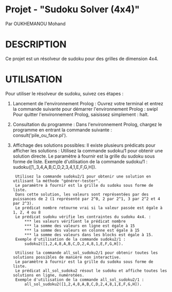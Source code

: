 # Projet - "Sudoku Solver (4x4)"

Par OUKHEMANOU Mohand

# DESCRIPTION

Ce projet est un résolveur de sudoku pour des grilles de dimension 4x4.

# **UTILISATION**

Pour utiliser le résolveur de sudoku, suivez ces étapes :

1. Lancement de l'environnement Prolog :
    Ouvrez votre terminal et entrez la commande suivante pour démarrer l'environnement Prolog : swipl
    Pour quitter l'environnement Prolog, saisissez simplement : halt.

2. Consultation du programme :
    Dans l'environnement Prolog, chargez le programme en entrant la commande suivante : consult('pile_ou_face.pl').

3. Affichage des solutions possibles:
Il existe plusieurs prédicats pour afficher les solutions :
        Utilisez la commande sudoku/1 pour obtenir une solution directe. 
        Le paramètre à fournir est la grille du sudoku sous forme de liste.
        Exemple d'utilisation de la commande sudoku/1 : 
            sudoku([1,,3,4,A,B,C,D,2,3,4,1,E,F,G,H]).
        
        Utilisez la commande sudoku2/1 pour obtenir une solution en utilisant la méthode "générer-tester". 
        Le paramètre à fournir est la grille du sudoku sous forme de liste.
        Dans cette solution, les valeurs sont représentées par des puissances de 2 (1 représenté par 2^0, 2 par 2^1, 3 par 2^2 et 4 par 2^3). 
        Le prédicat nombre retourne vrai si la valeur passée est égale à 1, 2, 4 ou 8
        Le prédicat sudoku vérifie les contraintes du sudoku 4x4. :
            *** les valeurs vérifient le prédicat nombre
            *** la somme des valeurs en ligne est égale à 15 
            *** la somme des valeurs en colonne est égale à 15 
            *** la somme des valeurs dans les blocks est égale à 15.
        Exemple d'utilisation de la commande sudoku2/1 : 
            sudoku2([1,2,4,8,A,B,C,D,2,4,8,1,E,F,G,H]).

        Utilisez la commande all_sol_sudoku2/1 pour obtenir toutes les solutions possibles de manière non interactive. 
        Le paramètre à fournir est la grille du sudoku sous forme de liste. 
        Le prédicat all_sol_sudoku2 résout le sudoku et affiche toutes les solutions en ligne, numérotées.
        Exemple d'utilisation de la commande all_sol_sudoku2/1 : 
            all_sol_sudoku2([1,2,4,8,A,B,C,D,2,4,8,1,E,F,G,H]).